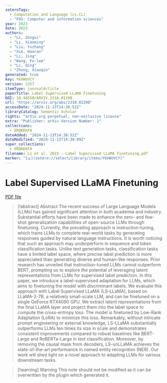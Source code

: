 ```yaml
---
zoteroTags:
  - Computation and Language (cs.CL)
  - "FOS: Computer and information sciences"
year: 2023
date: 2023
authors:
  - "Li, Zongxi"
  - "Li, Xianming"
  - "Liu, Yuzhang"
  - "Xie, Haoran"
  - "Li, Jing"
  - "Wang, Fu-lee"
  - "Li, Qing"
  - "Zhong, Xiaoqin"
generated: true
key: Y6VWVVCY
version: 2257
itemType: journalArticle
paperTitle: Label Supervised LLaMA Finetuning
DOI: 10.48550/ARXIV.2310.01208
url: "https://arxiv.org/abs/2310.01208"
accessDate: "2024-11-13T14:38:52Z"
libraryCatalog: Semantic Scholar
rights: "arXiv.org perpetual, non-exclusive license"
extra: "Publisher: arXiv Version Number: 1"
collections:
  - ERQKEKFA
dateAdded: "2024-11-13T14:38:52Z"
dateModified: "2024-11-13T14:39:09Z"
super_collections:
  - ERQKEKFA
filename: Li et al. 2023 - Label Supervised LLaMA Finetuning.pdf
marker: "[🇿](zotero://select/library/items/Y6VWVVCY)"
---
```

# Label Supervised LLaMA Finetuning

[PDF file](/Papers/PDFs/Li%20et%20al.%202023%20-%20Label%20Supervised%20LLaMA%20Finetuning.pdf)

> [!abstract] Abstract
> The recent success of Large Language Models (LLMs) has gained significant attention in both academia and industry. Substantial efforts have been made to enhance the zero- and few-shot generalization capabilities of open-source LLMs through finetuning. Currently, the prevailing approach is instruction-tuning, which trains LLMs to complete real-world tasks by generating responses guided by natural language instructions. It is worth noticing that such an approach may underperform in sequence and token classification tasks. Unlike text generation tasks, classification tasks have a limited label space, where precise label prediction is more appreciated than generating diverse and human-like responses. Prior research has unveiled that instruction-tuned LLMs cannot outperform BERT, prompting us to explore the potential of leveraging latent representations from LLMs for supervised label prediction. In this paper, we introduce a label-supervised adaptation for LLMs, which aims to finetuning the model with discriminant labels. We evaluate this approach with Label Supervised LLaMA (LS-LLaMA), based on LLaMA-2-7B, a relatively small-scale LLM, and can be finetuned on a single GeForce RTX4090 GPU. We extract latent representations from the final LLaMA layer and project them into the label space to compute the cross-entropy loss. The model is finetuned by Low-Rank Adaptation (LoRA) to minimize this loss. Remarkably, without intricate prompt engineering or external knowledge, LS-LLaMA substantially outperforms LLMs ten times its size in scale and demonstrates consistent improvements compared to robust baselines like BERT-Large and RoBERTa-Large in text classification. Moreover, by removing the causal mask from decoders, LS-unLLaMA achieves the state-of-the-art performance in named entity recognition (NER). Our work will shed light on a novel approach to adapting LLMs for various downstream tasks.

>[!warning] Warning
> This note should not be modified as it can be overwritten by the plugin which generated it.

